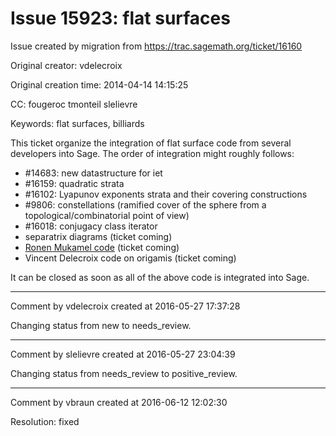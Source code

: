 # Issue 15923: flat surfaces

Issue created by migration from https://trac.sagemath.org/ticket/16160

Original creator: vdelecroix

Original creation time: 2014-04-14 14:15:25

CC:  fougeroc tmonteil slelievre

Keywords: flat surfaces, billiards

This ticket organize the integration of flat surface code from several developers into Sage. The order of integration might roughly follows:
  * #14683: new datastructure for iet
  * #16159: quadratic strata
  * #16102: Lyapunov exponents strata and their covering constructions
  * #9806: constellations (ramified cover of the sphere from a topological/combinatorial point of view)
  * #16018: conjugacy class iterator
  * separatrix diagrams (ticket coming)
  * [Ronen Mukamel code](http://math.uchicago.edu/~ronen/software/triangulated_surface.tar.gz) (ticket coming)
  * Vincent Delecroix code on origamis (ticket coming)

It can be closed as soon as all of the above code is integrated into Sage.


---

Comment by vdelecroix created at 2016-05-27 17:37:28

Changing status from new to needs_review.


---

Comment by slelievre created at 2016-05-27 23:04:39

Changing status from needs_review to positive_review.


---

Comment by vbraun created at 2016-06-12 12:02:30

Resolution: fixed
